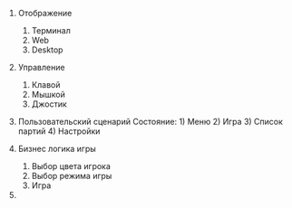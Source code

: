 1. Отображение

   1. Терминал
   2. Web
   3. Desktop

2. Управление

   1. Клавой
   2. Мышкой
   3. Джостик

3. Пользовательский сценарий
   Состояние: 1) Меню 2) Игра 3) Список партий 4) Настройки

4. Бизнес логика игры

   1. Выбор цвета игрока
   2. Выбор режима игры
   3. Игра

5.
